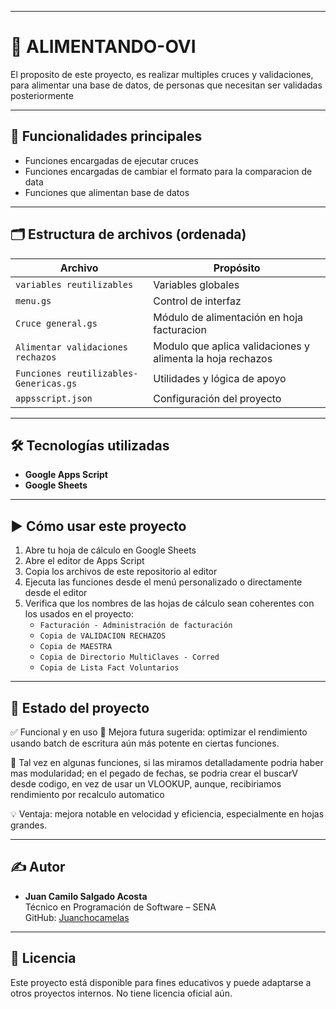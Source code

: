
---
# 🧠 ALIMENTANDO-OVI

El proposito de este proyecto, es realizar multiples cruces y validaciones, para alimentar una base de datos, de personas que necesitan ser validadas posteriormente

---

## 📌 Funcionalidades principales

- Funciones encargadas de ejecutar cruces
- Funciones encargadas de cambiar el formato para la comparacion de data
- Funciones que alimentan base de datos


---


## 🗂️ Estructura de archivos (ordenada)

| Archivo                                 | Propósito                            |
|----------------------------------------|-----------------------------------------------------------|
| `variables reutilizables`              | Variables globales
| `menu.gs`                              | Control de interfaz                                       |
| `Cruce general.gs`                     | Módulo de alimentación en hoja facturacion                |
| `Alimentar validaciones rechazos`      | Modulo que aplica validaciones y alimenta la hoja rechazos|                                                      |
| `Funciones reutilizables-Genericas.gs` | Utilidades y lógica de apoyo         |
| `appsscript.json`                      | Configuración del proyecto           |
---

## 🛠️ Tecnologías utilizadas

- **Google Apps Script**
- **Google Sheets**

---

## ▶️ Cómo usar este proyecto

1. Abre tu hoja de cálculo en Google Sheets  
2. Abre el editor de Apps Script  
3. Copia los archivos de este repositorio al editor  
4. Ejecuta las funciones desde el menú personalizado o directamente desde el editor  
5. Verifica que los nombres de las hojas de cálculo sean coherentes con los usados en el proyecto:
   - `Facturación - Administración de facturación`
   - `Copia de VALIDACION RECHAZOS`
   - `Copia de MAESTRA`
   - `Copia de Directorio MultiClaves - Corred`
   - `Copia de Lista Fact Voluntarios`
---

## 📅 Estado del proyecto

✅ Funcional y en uso
🚀 Mejora futura sugerida: optimizar el rendimiento usando batch de escritura aún más potente en ciertas funciones.

🧠 Tal vez en algunas funciones, si las miramos detalladamente podria haber mas modularidad; en el pegado de fechas, se podria crear el buscarV desde codigo, en vez de usar un VLOOKUP, aunque, recibiriamos rendimiento por recalculo automatico

💡 Ventaja: mejora notable en velocidad y eficiencia, especialmente en hojas grandes.

---

## ✍️ Autor

- **Juan Camilo Salgado Acosta**  
  Técnico en Programación de Software – SENA  
  GitHub: [Juanchocamelas](https://github.com/Juanchocamelas)

---

## 💬 Licencia

Este proyecto está disponible para fines educativos y puede adaptarse a otros proyectos internos. No tiene licencia oficial aún.

